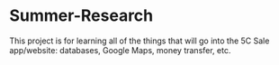 # Summer-Research

This project is for learning all of the things that will go into the 5C Sale app/website: 
databases, Google Maps, money transfer, etc.
